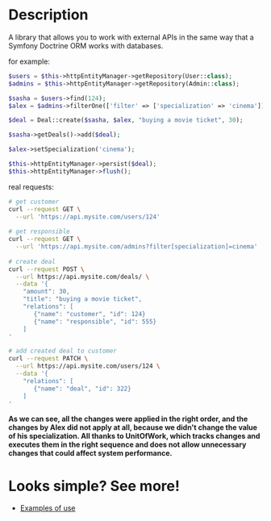 # Description

A library that allows you to work with external APIs in the same way that a Symfony Doctrine ORM works with databases.

for example:

```php
$users = $this->httpEntityManager->getRepository(User::class);
$admins = $this->httpEntityManager->getRepository(Admin::class);

$sasha = $users->find(124);
$alex = $admins->filterOne(['filter' => ['specialization' => 'cinema']]);

$deal = Deal::create($sasha, $alex, "buying a movie ticket", 30);

$sasha->getDeals()->add($deal);

$alex->setSpecialization('cinema');

$this->httpEntityManager->persist($deal);
$this->httpEntityManager->flush();
```

real requests:

```bash
# get customer
curl --request GET \
  --url 'https://api.mysite.com/users/124'
  
# get responsible
curl --request GET \
  --url 'https://api.mysite.com/admins?filter[specialization]=cinema'
  
# create deal
curl --request POST \
  --url https://api.mysite.com/deals/ \
  --data '{
    "amount": 30,
    "title": "buying a movie ticket",
    "relations": [
       {"name": "customer", "id": 124}
       {"name": "responsible", "id": 555}
    ]
'

# add created deal to customer
curl --request PATCH \
  --url https://api.mysite.com/users/124 \
  --data '{
    "relations": [
       {"name": "deal", "id": 322}
    ]
'
```

**As we can see, all the changes were applied in the right order, and the changes by Alex did not apply at all, because
we didn't change the value of his specialization. All thanks to UnitOfWork, which tracks changes and executes them in
the right sequence and does not allow unnecessary changes that could affect system performance.**

# Looks simple? See more!

- [Examples of use](EXAMPLES.md)